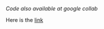 *Code also available at google collab*

Here is the [link](https://colab.research.google.com/drive/1Hgw4PIfH7CH7Ab5Vg9PxNUQtUUdx1D8K?usp=sharing)
